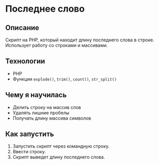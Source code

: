 # Последнее слово

## Описание
Скрипт на PHP, который находит длину последнего слова в строке. Использует работу со строками и массивами.

## Технологии
- PHP
- Функции `explode()`, `trim()`, `count()`, `str_split()`

## Чему я научилась
- Делить строку на массив слов
- Удалять лишние пробелы
- Получать длину массива символов

## Как запустить
1. Запустить скрипт через командную строку.
2. Ввести строку.
3. Скрипт выведет длину последнего слова.
